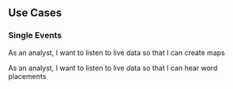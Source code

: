 ## Use Cases

### Single Events

As an analyst, I want to listen to live data so that I can create maps

As an analyst, I want to listen to live data so that I can hear word placements